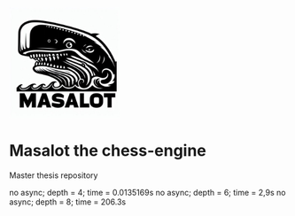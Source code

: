 <img src="assets/Masalot_logo.jpg" alt="Logo" width="200" />

# Masalot the chess-engine
Master thesis repository

no async; depth = 4; time = 0.0135169s
no async; depth = 6; time = 2,9s
no async; depth = 8; time = 206.3s